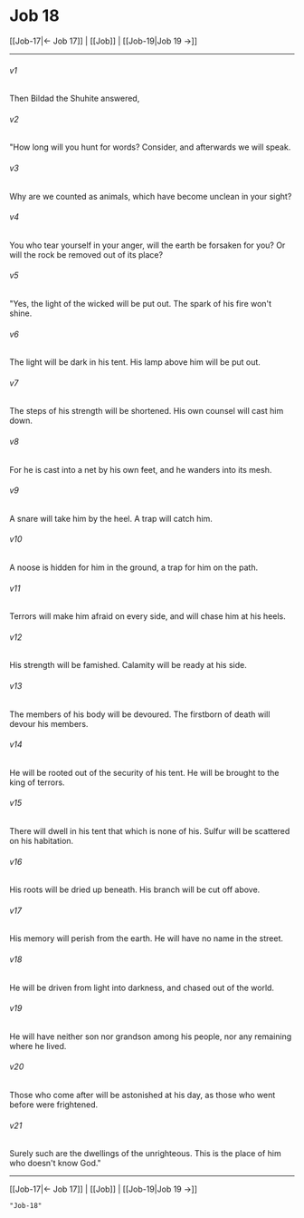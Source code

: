 # Job 18

[[Job-17|← Job 17]] | [[Job]] | [[Job-19|Job 19 →]]
***



###### v1 
Then Bildad the Shuhite answered, 

###### v2 
"How long will you hunt for words? Consider, and afterwards we will speak. 

###### v3 
Why are we counted as animals, which have become unclean in your sight? 

###### v4 
You who tear yourself in your anger, will the earth be forsaken for you? Or will the rock be removed out of its place? 

###### v5 
"Yes, the light of the wicked will be put out. The spark of his fire won't shine. 

###### v6 
The light will be dark in his tent. His lamp above him will be put out. 

###### v7 
The steps of his strength will be shortened. His own counsel will cast him down. 

###### v8 
For he is cast into a net by his own feet, and he wanders into its mesh. 

###### v9 
A snare will take him by the heel. A trap will catch him. 

###### v10 
A noose is hidden for him in the ground, a trap for him on the path. 

###### v11 
Terrors will make him afraid on every side, and will chase him at his heels. 

###### v12 
His strength will be famished. Calamity will be ready at his side. 

###### v13 
The members of his body will be devoured. The firstborn of death will devour his members. 

###### v14 
He will be rooted out of the security of his tent. He will be brought to the king of terrors. 

###### v15 
There will dwell in his tent that which is none of his. Sulfur will be scattered on his habitation. 

###### v16 
His roots will be dried up beneath. His branch will be cut off above. 

###### v17 
His memory will perish from the earth. He will have no name in the street. 

###### v18 
He will be driven from light into darkness, and chased out of the world. 

###### v19 
He will have neither son nor grandson among his people, nor any remaining where he lived. 

###### v20 
Those who come after will be astonished at his day, as those who went before were frightened. 

###### v21 
Surely such are the dwellings of the unrighteous. This is the place of him who doesn't know God."

***
[[Job-17|← Job 17]] | [[Job]] | [[Job-19|Job 19 →]]
```query 2021-09-27 15:58
"Job-18"
```